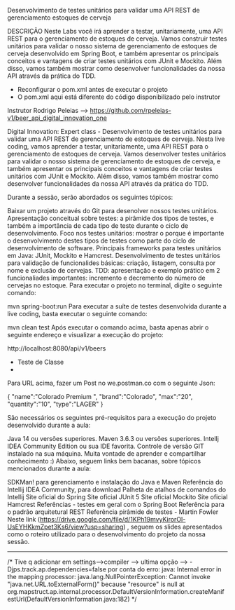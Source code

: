 Desenvolvimento de testes unitários para validar uma API REST de gerenciamento estoques de cerveja

DESCRIÇÃO
Neste Labs você irá aprender a testar, unitariamente, uma API REST para o gerenciamento de estoques de cerveja. 
Vamos construir testes unitários para validar o nosso sistema de gerenciamento de estoques de cerveja desenvolvido em Spring Boot, 
e também apresentar os principais conceitos e vantagens de criar testes unitários com JUnit e Mockito. Além disso, 
vamos também mostrar como desenvolver funcionalidades da nossa API através da prática do TDD.

* Reconfigurar o pom.xml antes de executar o projeto
* O pom.xml aqui está diferente do código disponibilizado pelo instrutor


Instrutor Rodrigo Peleias --> https://github.com/rpeleias-v1/beer_api_digital_innovation_one

Digital Innovation: Expert class - Desenvolvimento de testes unitários para validar uma API REST de gerenciamento de estoques de cerveja.
Nesta live coding, vamos aprender a testar, unitariamente, uma API REST para o gerenciamento de estoques de cerveja. Vamos desenvolver testes unitários para validar o nosso sistema de gerenciamento de estoques de cerveja, e também apresentar os principais conceitos e vantagens de criar testes unitários com JUnit e Mockito. Além disso, vamos também mostrar como desenvolver funcionalidades da nossa API através da prática do TDD.

Durante a sessão, serão abordados os seguintes tópicos:

Baixar um projeto através do Git para desenolver nossos testes unitários.
Apresentação conceitual sobre testes: a pirâmide dos tipos de testes, e também a importância de cada tipo de teste durante o ciclo de desenvolvimento.
Foco nos testes unitários: mostrar o porque é importante o desenvolvimento destes tipos de testes como parte do ciclo de desenvolvimento de software.
Principais frameworks para testes unitários em Java: JUnit, Mockito e Hamcrest.
Desenvolvimento de testes unitários para validação de funcionalides básicas: criação, listagem, consulta por nome e exclusão de cervejas.
TDD: apresentação e exemplo prático em 2 funcionaliades importantes: incremento e decremento do número de cervejas no estoque.
Para executar o projeto no terminal, digite o seguinte comando:

mvn spring-boot:run 
Para executar a suíte de testes desenvolvida durante a live coding, basta executar o seguinte comando:

mvn clean test
Após executar o comando acima, basta apenas abrir o seguinte endereço e visualizar a execução do projeto:

http://localhost:8080/api/v1/beers
* Teste de Classe
* 
Para URL acima, fazer um Post no we.postman.co
com o seguinte Json:

{
"name":"Colorado Premium ",
"brand":"Colorado",
"max":"20",
"quantity":"10",
"type":"LAGER"
}

São necessários os seguintes pré-requisitos para a execução do projeto desenvolvido durante a aula:

Java 14 ou versões superiores.
Maven 3.6.3 ou versões superiores.
Intellj IDEA Community Edition ou sua IDE favorita.
Controle de versão GIT instalado na sua máquina.
Muita vontade de aprender e compartilhar conhecimento :)
Abaixo, seguem links bem bacanas, sobre tópicos mencionados durante a aula:

SDKMan! para gerenciamento e instalação do Java e Maven
Referência do Intellij IDEA Community, para download
Palheta de atalhos de comandos do Intellij
Site oficial do Spring
Site oficial JUnit 5
Site oficial Mockito
Site oficial Hamcrest
Referências - testes em geral com o Spring Boot
Referência para o padrão arquitetural REST
Referência pirâmide de testes - Martin Fowler
Neste link (https://drive.google.com/file/d/1KPh19mvyKirorOI-UsEYHKkmZpet3Ks6/view?usp=sharing) , seguem os slides apresentados como o roteiro utilizado para o desenvolvimento do projeto da nossa sessão.
***
/*
 Tive q adicionar em settings-->compiler --> ultima opção --> -Djps.track.ap.dependencies=false
 por conta do erro:
 java: Internal error in the mapping processor: java.lang.NullPointerException: Cannot invoke "java.net.URL.toExternalForm()" because "resource" is null 
 at org.mapstruct.ap.internal.processor.DefaultVersionInformation.createManifestUrl(DefaultVersionInformation.java:182)
*/
